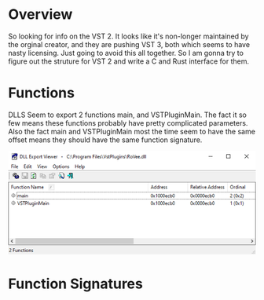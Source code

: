 # Overview
So looking for info on the VST 2. It looks like it's non-longer maintained by the orginal creator, and they are pushing VST 3, both which seems to have nasty licensing. Just going to avoid this all together. So I am gonna try to figure out the struture for VST 2 and write a C and Rust interface for them.

# Functions
DLLS Seem to export 2 functions main, and VSTPluginMain. The fact it so few means these functions probably have pretty complicated parameters. Also the fact main and VSTPluginMain most the time seem to have the same offset means they should have the same function signature.

![VST 2 Functions](./images/funcs.png)

# Function Signatures